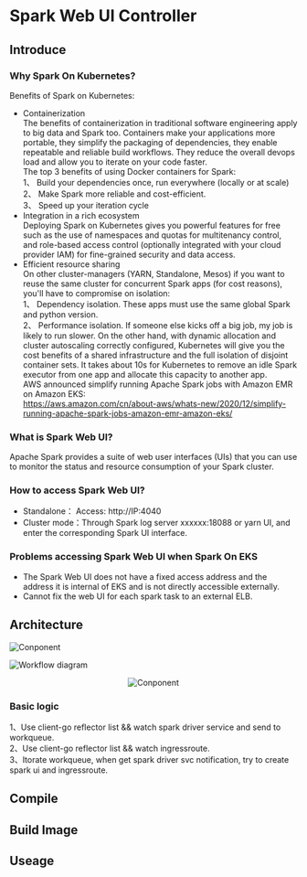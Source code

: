 # Spark Web UI Controller
## Introduce
### Why Spark On Kubernetes?
Benefits of Spark on Kubernetes:
- Containerization  
The benefits of containerization in traditional software engineering apply to big data and Spark too. Containers make your applications more portable, they simplify the packaging of dependencies, they enable repeatable and reliable build workflows. They reduce the overall devops load and allow you to iterate on your code faster.  
The top 3 benefits of using Docker containers for Spark:  
  1、 Build your dependencies once, run everywhere (locally or at scale)  
  2、 Make Spark more reliable and cost-efficient.  
  3、 Speed up your iteration cycle 
- Integration in a rich ecosystem  
Deploying Spark on Kubernetes gives you powerful features for free such as the use of  namespaces and quotas for multitenancy control, and role-based access control (optionally integrated with your cloud provider IAM) for fine-grained security and data access.
- Efficient resource sharing  
On other cluster-managers (YARN, Standalone, Mesos) if you want to reuse the same cluster for concurrent Spark apps (for cost reasons), you'll have to compromise on isolation:  
  1、 Dependency isolation. These apps must use the same global Spark and python version.  
  2、 Performance isolation. If someone else kicks off a big job, my job is likely to run slower.
On the other hand, with dynamic allocation and cluster autoscaling correctly configured, Kubernetes will give you the cost benefits of a shared infrastructure and the full isolation of disjoint container sets. It takes about 10s for Kubernetes to remove an idle Spark executor from one app and allocate this capacity to another app.  
AWS announced simplify running Apache Spark jobs with Amazon EMR on Amazon EKS:  
https://aws.amazon.com/cn/about-aws/whats-new/2020/12/simplify-running-apache-spark-jobs-amazon-emr-amazon-eks/

### What is Spark Web UI?
Apache Spark provides a suite of web user interfaces (UIs) that you can use to monitor the status and resource consumption of your Spark cluster.

### How to access Spark Web UI?
- Standalone： Access: http://IP:4040
- Cluster mode：Through Spark log server xxxxxx:18088 or yarn UI, and enter the corresponding Spark UI interface.

### Problems accessing Spark Web UI when Spark On EKS
- The Spark Web UI does not have a fixed access address and the address it is internal of EKS and is not directly accessible externally.
- Cannot fix the web UI for each spark task to an external ELB.

## Architecture 
![Conponent](https://github.com/wjl120/Spark-Web-UI-Controller-/blob/main/component.png)

![Workflow diagram](https://github.com/wjl120/Spark-Web-UI-Controller-/blob/main/Architecture.png)

<p align="center">
  <img src="https://github.com/wjl120/Spark-Web-UI-Controller-/blob/main/component.png" alt="Conponent" title="Conponent">
</p>

### Basic logic  
  1、Use client-go reflector list && watch spark driver service and send to workqueue.  
  2、Use client-go reflector list && watch ingressroute.  
  3、Itorate workqueue, when get spark driver svc notification, try to create spark ui and ingressroute.
  
## Compile


## Build Image

## Useage




